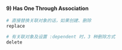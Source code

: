 #### 9) Has One Through Association

```ruby
# 直接替换关联对象的话，如果创建、删除
replace

# 有关联对象及设置 :dependent 时，3 种删除方式
delete
```
